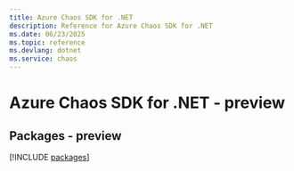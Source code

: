 ```yaml
---
title: Azure Chaos SDK for .NET
description: Reference for Azure Chaos SDK for .NET
ms.date: 06/23/2025
ms.topic: reference
ms.devlang: dotnet
ms.service: chaos
---
```

# Azure Chaos SDK for .NET - preview
## Packages - preview
[!INCLUDE [packages](chaos-index.md)]